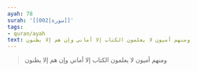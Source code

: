 ```yaml
---
ayah: 78
surah: '[[002|سورة]]'
tags:
- quran/ayah
text: ومنهم أميون لا يعلمون الكتاب إلا أماني وإن هم إلا يظنون
---
```

> ومنهم أميون لا يعلمون الكتاب إلا أماني وإن هم إلا يظنون
